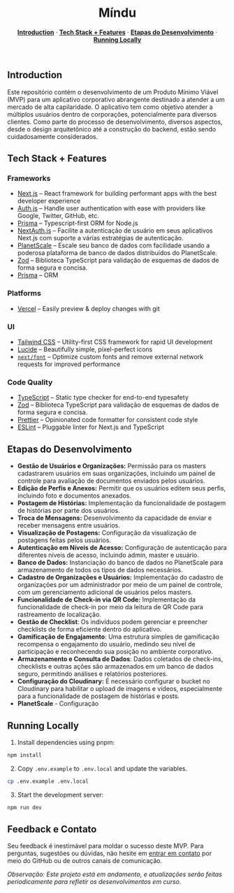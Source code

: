 <a align="center">
  <h1 align="center">Míndu</h1>
</a>

<p align="center">
  <a href="#introduction"><strong>Introduction</strong></a> ·
  <a href="#tech-stack--features"><strong>Tech Stack + Features</strong></a> ·
  <a href="#etapas-do-desenvolvimento"><strong>Etapas do Desenvolvimento</strong></a> ·
  <a href="#running-locally"><strong>Running Locally</strong></a>
</p>
<br/>

## Introduction

Este repositório contém o desenvolvimento de um Produto Mínimo Viável (MVP) para um aplicativo corporativo abrangente destinado a atender a um mercado de alta capilaridade. O aplicativo tem como objetivo atender a múltiplos usuários dentro de corporações, potencialmente para diversos clientes. Como parte do processo de desenvolvimento, diversos aspectos, desde o design arquitetônico até a construção do backend, estão sendo cuidadosamente considerados.


## Tech Stack + Features

### Frameworks

- [Next.js](https://nextjs.org/) – React framework for building performant apps with the best developer experience
- [Auth.js](https://authjs.dev/) – Handle user authentication with ease with providers like Google, Twitter, GitHub, etc.
- [Prisma](https://www.prisma.io/) – Typescript-first ORM for Node.js
- [NextAuth.js](https://minduapp.tech) – Facilite a autenticação de usuário em seus aplicativos Next.js com suporte a várias estratégias de autenticação.
- [PlanetScale](https://minduapp.tech) – Escale seu banco de dados com facilidade usando a poderosa plataforma de banco de dados distribuídos do PlanetScale.
- [Zod](https://minduapp.tech) – Biblioteca TypeScript para validação de esquemas de dados de forma segura e concisa.
- [Prisma](https://minduapp.tech) – ORM


### Platforms

- [Vercel](https://vercel.com/) – Easily preview & deploy changes with git

### UI

- [Tailwind CSS](https://tailwindcss.com/) – Utility-first CSS framework for rapid UI development
- [Lucide](https://lucide.dev/) – Beautifully simple, pixel-perfect icons
- [`next/font`](https://nextjs.org/docs/basic-features/font-optimization) – Optimize custom fonts and remove external network requests for improved performance

### Code Quality

- [TypeScript](https://www.typescriptlang.org/) – Static type checker for end-to-end typesafety
- [Zod](https://minduapp.tech) – Biblioteca TypeScript para validação de esquemas de dados de forma segura e concisa.
- [Prettier](https://prettier.io/) – Opinionated code formatter for consistent code style
- [ESLint](https://eslint.org/) – Pluggable linter for Next.js and TypeScript

## Etapas do Desenvolvimento
- **Gestão de Usuários e Organizações:** Permissão para os masters cadastrarem usuários em suas organizações, incluindo um painel de controle para avaliação de documentos enviados pelos usuários.
- **Edição de Perfis e Anexos:** Permitir que os usuários editem seus perfis, incluindo foto e documentos anexados.
- **Postagem de Histórias:** Implementação da funcionalidade de postagem de histórias por parte dos usuários.
- **Troca de Mensagens:** Desenvolvimento da capacidade de enviar e receber mensagens entre usuários.
- **Visualização de Postagens:** Configuração da visualização de postagens feitas pelos usuários.
- **Autenticação em Níveis de Acesso:** Configuração de autenticação para diferentes níveis de acesso, incluindo admin, master e usuário.
- **Banco de Dados:** Instanciação do banco de dados no PlanetScale para armazenamento de todos os tipos de dados necessários.
- **Cadastro de Organizações e Usuários:** Implementação do cadastro de organizações por um administrador por meio de um painel de controle, com um gerenciamento adicional de usuários pelos masters.
- **Funcionalidade de Check-in via QR Code:** Implementação da funcionalidade de check-in por meio da leitura de QR Code para rastreamento de localização.
- **Gestão de Checklist**: Os indivíduos podem gerenciar e preencher checklists de forma eficiente dentro do aplicativo.
- **Gamificação de Engajamento**: Uma estrutura simples de gamificação recompensa o engajamento do usuário, medindo seu nível de participação e reconhecendo sua posição no ambiente corporativo.
- **Armazenamento e Consulta de Dados**: Dados coletados de check-ins, checklists e outras ações são armazenados em um banco de dados seguro, permitindo análises e relatórios posteriores.
- **Configuração do Cloudinary:** É necessário configurar o bucket no Cloudinary para habilitar o upload de imagens e vídeos, especialmente para a funcionalidade de postagem de histórias e posts.
- **PlanetScale** - Configuração

## Running Locally

1. Install dependencies using pnpm:

```sh
npm install
```

2. Copy `.env.example` to `.env.local` and update the variables.

```sh
cp .env.example .env.local
```

3. Start the development server:

```sh
npm run dev
```

## Feedback e Contato
Seu feedback é inestimável para moldar o sucesso deste MVP. Para perguntas, sugestões ou dúvidas, não hesite em [entrar em contato](https://github.com/Mindu-Application/mindu/discussions) por meio do GitHub ou de outros canais de comunicação.

*Observação: Este projeto está em andamento, e atualizações serão feitas periodicamente para refletir os desenvolvimentos em curso.*
